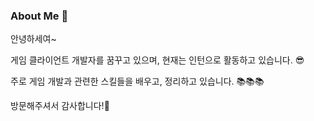 ### About Me 👋
안녕하세여~

게임 클라이언트 개발자를 꿈꾸고 있으며, 현재는 인턴으로 활동하고 있습니다. 😎

주로 게임 개발과 관련한 스킬들을 배우고, 정리하고 있습니다. 📚📚📚

방문해주셔서 감사합니다!🙂
